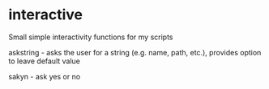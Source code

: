 # interactive
Small simple interactivity functions for my scripts

askstring - asks the user for a string (e.g. name, path, etc.), provides option to leave default value

sakyn - ask yes or no